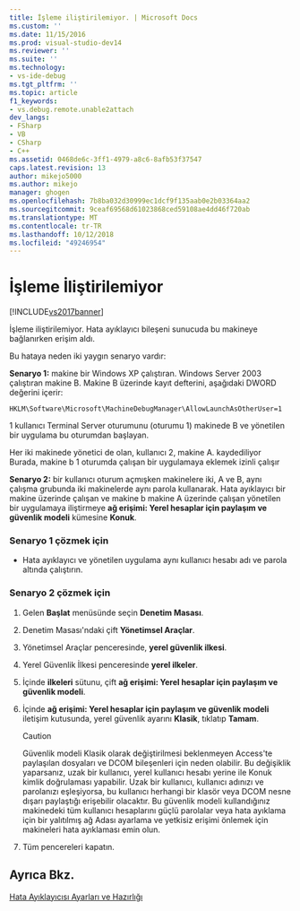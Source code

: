 ```yaml
---
title: İşleme iliştirilemiyor. | Microsoft Docs
ms.custom: ''
ms.date: 11/15/2016
ms.prod: visual-studio-dev14
ms.reviewer: ''
ms.suite: ''
ms.technology:
- vs-ide-debug
ms.tgt_pltfrm: ''
ms.topic: article
f1_keywords:
- vs.debug.remote.unable2attach
dev_langs:
- FSharp
- VB
- CSharp
- C++
ms.assetid: 0468de6c-3ff1-4979-a8c6-8afb53f37547
caps.latest.revision: 13
author: mikejo5000
ms.author: mikejo
manager: ghogen
ms.openlocfilehash: 7b8ba032d30999ec1dcf9f135aab0e2b03364aa2
ms.sourcegitcommit: 9ceaf69568d61023868ced59108ae4dd46f720ab
ms.translationtype: MT
ms.contentlocale: tr-TR
ms.lasthandoff: 10/12/2018
ms.locfileid: "49246954"
---
```

# <a name="unable-to-attach-to-the-process"></a>İşleme İliştirilemiyor
[!INCLUDE[vs2017banner](../includes/vs2017banner.md)]

İşleme iliştirilemiyor. Hata ayıklayıcı bileşeni sunucuda bu makineye bağlanırken erişim aldı.  
  
 Bu hataya neden iki yaygın senaryo vardır:  
  
 **Senaryo 1:** makine bir Windows XP çalıştıran. Windows Server 2003 çalıştıran makine B. Makine B üzerinde kayıt defterini, aşağıdaki DWORD değerini içerir:  
  
 `HKLM\Software\Microsoft\MachineDebugManager\AllowLaunchAsOtherUser=1`  
  
 1 kullanıcı Terminal Server oturumunu (oturumu 1) makinede B ve yönetilen bir uygulama bu oturumdan başlayan.  
  
 Her iki makinede yönetici de olan, kullanıcı 2, makine A. kaydediliyor Burada, makine b 1 oturumda çalışan bir uygulamaya eklemek izinli çalışır  
  
 **Senaryo 2:** bir kullanıcı oturum açmışken makinelere iki, A ve B, aynı çalışma grubunda iki makinelerde aynı parola kullanarak. Hata ayıklayıcı bir makine üzerinde çalışan ve makine b makine A üzerinde çalışan yönetilen bir uygulamaya iliştirmeye **ağ erişimi: Yerel hesaplar için paylaşım ve güvenlik modeli** kümesine **Konuk**.  
  
### <a name="to-solve-scenario-1"></a>Senaryo 1 çözmek için  
  
-   Hata ayıklayıcı ve yönetilen uygulama aynı kullanıcı hesabı adı ve parola altında çalıştırın.  
  
### <a name="to-solve-scenario-2"></a>Senaryo 2 çözmek için  
  
1.  Gelen **Başlat** menüsünde seçin **Denetim Masası**.  
  
2.  Denetim Masası'ndaki çift **Yönetimsel Araçlar**.  
  
3.  Yönetimsel Araçlar penceresinde, **yerel güvenlik ilkesi**.  
  
4.  Yerel Güvenlik İlkesi penceresinde **yerel ilkeler**.  
  
5.  İçinde **ilkeleri** sütunu, çift **ağ erişimi: Yerel hesaplar için paylaşım ve güvenlik modeli**.  
  
6.  İçinde **ağ erişimi: Yerel hesaplar için paylaşım ve güvenlik modeli** iletişim kutusunda, yerel güvenlik ayarını **Klasik**, tıklatıp **Tamam**.  
  
    > [!CAUTION]
    >  Güvenlik modeli Klasik olarak değiştirilmesi beklenmeyen Access'te paylaşılan dosyaları ve DCOM bileşenleri için neden olabilir. Bu değişiklik yaparsanız, uzak bir kullanıcı, yerel kullanıcı hesabı yerine ile Konuk kimlik doğrulaması yapabilir. Uzak bir kullanıcı, kullanıcı adınızı ve parolanızı eşleşiyorsa, bu kullanıcı herhangi bir klasör veya DCOM nesne dışarı paylaştığı erişebilir olacaktır. Bu güvenlik modeli kullandığınız makinedeki tüm kullanıcı hesaplarını güçlü parolalar veya hata ayıklama için bir yalıtılmış ağ Adası ayarlama ve yetkisiz erişimi önlemek için makineleri hata ayıklaması emin olun.  
  
7.  Tüm pencereleri kapatın.  
  
## <a name="see-also"></a>Ayrıca Bkz.  
 [Hata Ayıklayıcısı Ayarları ve Hazırlığı](../debugger/debugger-settings-and-preparation.md)




